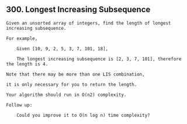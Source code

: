 ## 300\. Longest Increasing Subsequence

    Given an unsorted array of integers, find the length of longest increasing subsequence.
  
    For example,
  
        Given [10, 9, 2, 5, 3, 7, 101, 18],
      
        The longest increasing subsequence is [2, 3, 7, 101], therefore the length is 4. 
    
    Note that there may be more than one LIS combination, 
      
    it is only necessary for you to return the length.
      
    Your algorithm should run in O(n2) complexity.
      
    Follow up: 
    
        Could you improve it to O(n log n) time complexity? 
    